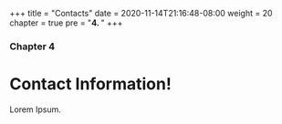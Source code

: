 +++
title = "Contacts"
date = 2020-11-14T21:16:48-08:00
weight = 20
chapter = true
pre = "<b>4. </b>"
+++

### Chapter 4

# Contact Information!

Lorem Ipsum.